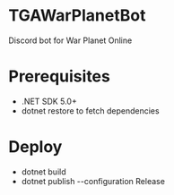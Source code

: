 # TGAWarPlanetBot
Discord bot for War Planet Online

# Prerequisites
* .NET SDK 5.0+
* dotnet restore to fetch dependencies

# Deploy
* dotnet build
* dotnet publish --configuration Release

